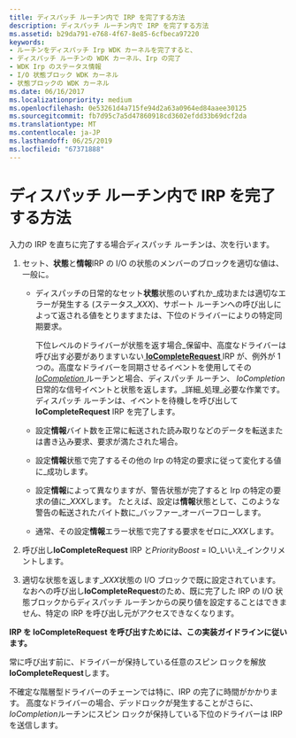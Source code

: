 ```yaml
---
title: ディスパッチ ルーチン内で IRP を完了する方法
description: ディスパッチ ルーチン内で IRP を完了する方法
ms.assetid: b29da791-e768-4f67-8e85-6cfbeca97220
keywords:
- ルーチンをディスパッチ Irp WDK カーネルを完了すると、
- ディスパッチ ルーチンの WDK カーネル、Irp の完了
- WDK Irp のステータス情報
- I/O 状態ブロック WDK カーネル
- 状態ブロックの WDK カーネル
ms.date: 06/16/2017
ms.localizationpriority: medium
ms.openlocfilehash: 0e53261d4a715fe94d2a63a0964ed84aaee30125
ms.sourcegitcommit: fb7d95c7a5d47860918cd3602efdd33b69dcf2da
ms.translationtype: MT
ms.contentlocale: ja-JP
ms.lasthandoff: 06/25/2019
ms.locfileid: "67371888"
---
```

# <a name="how-to-complete-an-irp-in-a-dispatch-routine"></a>ディスパッチ ルーチン内で IRP を完了する方法





入力の IRP を直ちに完了する場合ディスパッチ ルーチンは、次を行います。

1.  セット、**状態**と**情報**IRP の I/O の状態のメンバーのブロックを適切な値は、一般に。

    -   ディスパッチの日常的なセット**状態**状態のいずれか\_成功または適切なエラーが発生する (ステータス\_*XXX*)、サポート ルーチンへの呼び出しによって返される値をとりますまたは、下位のドライバーによりの特定同期要求。

        下位レベルのドライバーが状態を返す場合\_保留中、高度なドライバーは呼び出す必要がありますいない[ **IoCompleteRequest** ](https://docs.microsoft.com/windows-hardware/drivers/ddi/content/wdm/nf-wdm-iocompleterequest) IRP が、例外が 1 つの。高度なドライバーを同期させるイベントを使用してその[ *IoCompletion* ](https://docs.microsoft.com/windows-hardware/drivers/ddi/content/wdm/nc-wdm-io_completion_routine)ルーチンと場合、ディスパッチ ルーチン、 *IoCompletion*日常的な信号イベントと状態を返します。\_詳細\_処理\_必要な作業です。 ディスパッチ ルーチンは、イベントを待機しを呼び出して**IoCompleteRequest** IRP を完了します。

    -   設定**情報**バイト数を正常に転送された読み取りなどのデータを転送または書き込み要求、要求が満たされた場合。

    -   設定**情報**状態で完了するその他の Irp の特定の要求に従って変化する値に\_成功します。

    -   設定**情報**によって異なりますが、警告状態が完了すると Irp の特定の要求の値に\_*XXX*します。 たとえば、設定は**情報**状態として、このような警告の転送されたバイト数に\_バッファー\_オーバーフローします。

    -   通常、その設定**情報**エラー状態で完了する要求をゼロに\_*XXX*します。

2.  呼び出し**IoCompleteRequest** IRP と*PriorityBoost* = IO\_いいえ\_インクリメントします。

3.  適切な状態を返します\_*XXX*状態の I/O ブロックで既に設定されています。 なおへの呼び出し**IoCompleteRequest**のため、既に完了した IRP の I/O 状態ブロックからディスパッチ ルーチンからの戻り値を設定することはできません、特定の IRP を呼び出し元がアクセスできなくなります。

**IRP を IoCompleteRequest を呼び出すためには、この実装ガイドラインに従います。**

常に呼び出す前に、ドライバーが保持している任意のスピン ロックを解放**IoCompleteRequest**します。

不確定な階層型ドライバーのチェーンでは特に、IRP の完了に時間がかかります。 高度なドライバーの場合、デッドロックが発生することがさらに、 *IoCompletion*ルーチンにスピン ロックが保持している下位のドライバーは IRP を送信します。

 

 




